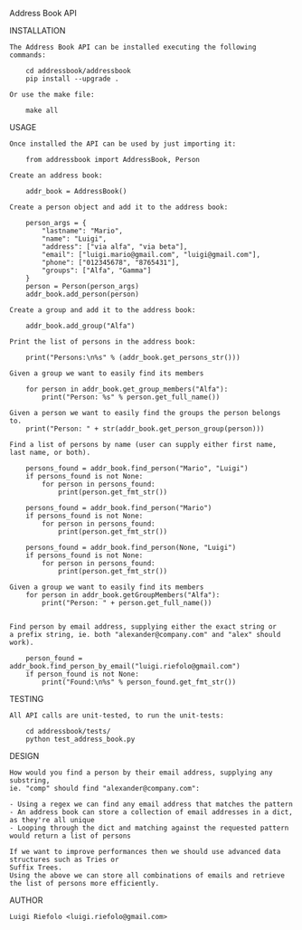 Address Book API

INSTALLATION

	The Address Book API can be installed executing the following commands:

		cd addressbook/addressbook
		pip install --upgrade .

	Or use the make file:

		make all

USAGE

	Once installed the API can be used by just importing it:

		from addressbook import AddressBook, Person

    Create an address book:

		addr_book = AddressBook()

	Create a person object and add it to the address book:

    	person_args = {
            "lastname": "Mario",
            "name": "Luigi",
            "address": ["via alfa", "via beta"],
            "email": ["luigi.mario@gmail.com", "luigi@gmail.com"],
            "phone": ["012345678", "8765431"],
            "groups": ["Alfa", "Gamma"]
        }
		person = Person(person_args)
		addr_book.add_person(person)

	Create a group and add it to the address book:

		addr_book.add_group("Alfa")

	Print the list of persons in the address book:

		print("Persons:\n%s" % (addr_book.get_persons_str()))

	Given a group we want to easily find its members

		for person in addr_book.get_group_members("Alfa"):
        	print("Person: %s" % person.get_full_name())

	Given a person we want to easily find the groups the person belongs to.
    	print("Person: " + str(addr_book.get_person_group(person)))

	Find a list of persons by name (user can supply either first name, last name, or both).

    	persons_found = addr_book.find_person("Mario", "Luigi")
    	if persons_found is not None:
        	for person in persons_found:
            	print(person.get_fmt_str())

		persons_found = addr_book.find_person("Mario")
        if persons_found is not None:
            for person in persons_found:
                print(person.get_fmt_str())

        persons_found = addr_book.find_person(None, "Luigi")
        if persons_found is not None:
            for person in persons_found:
                print(person.get_fmt_str())

	Given a group we want to easily find its members
		for person in addr_book.getGroupMembers("Alfa"):
			print("Person: " + person.get_full_name())


	Find person by email address, supplying either the exact string or
	a prefix string, ie. both "alexander@company.com" and "alex" should work).

		person_found = addr_book.find_person_by_email("luigi.riefolo@gmail.com")
    	if person_found is not None:
        	print("Found:\n%s" % person_found.get_fmt_str())


TESTING

	All API calls are unit-tested, to run the unit-tests:

		cd addressbook/tests/
		python test_address_book.py


DESIGN

	How would you find a person by their email address, supplying any substring,
	ie. "comp" should find "alexander@company.com":

	- Using a regex we can find any email address that matches the pattern
	- An address book can store a collection of email addresses in a dict, as they're all unique
	- Looping through the dict and matching against the requested pattern would return a list of persons

	If we want to improve performances then we should use advanced data structures such as Tries or
	Suffix Trees.
	Using the above we can store all combinations of emails and retrieve the list of persons more efficiently.


AUTHOR

	Luigi Riefolo <luigi.riefolo@gmail.com>


